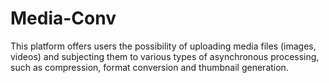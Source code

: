 # Media-Conv
This platform offers users the possibility of uploading media files (images, videos) and subjecting them to various types of asynchronous processing, such as compression, format conversion and thumbnail generation.
